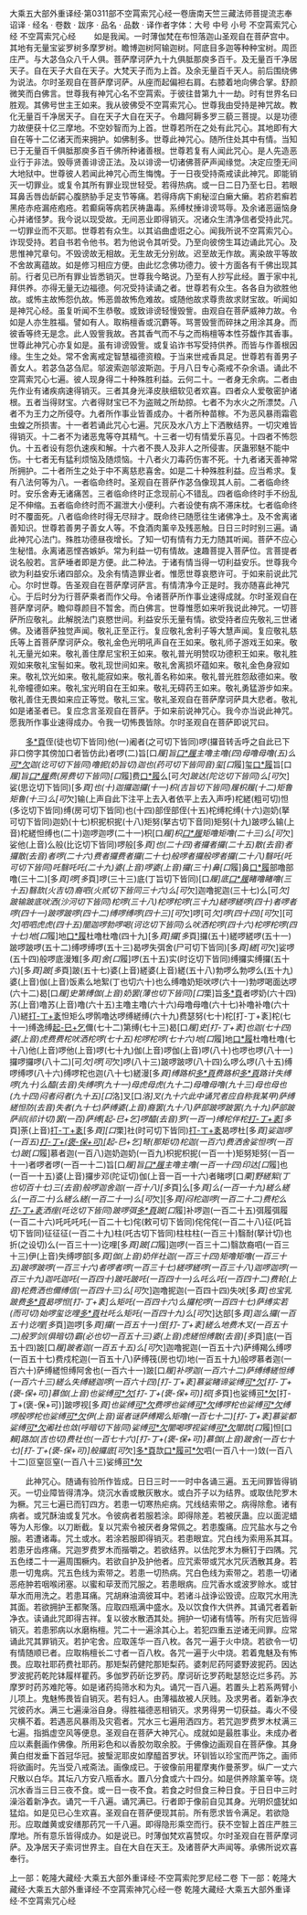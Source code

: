大乘五大部外重译经·第0311部不空罥索咒心经一卷唐南天竺三藏法师菩提流志奉诏译
· 经名 · 卷数 · 跋序
· 品名 · 品数 · 译作者字体：大号 中号 小号
不空罥索咒心经
不空罥索咒心经
　　如是我闻。一时薄伽梵在布怛落迦山圣观自在菩萨宫中。其地有无量宝娑罗树多摩罗树。瞻博迦树阿输迦树。阿底目多迦等种种宝树。周匝庄严。与大苾刍众八千人俱。菩萨摩诃萨九十九俱胝那庾多百千。及无量百千净居天子。自在天子大自在天子。大梵天子而为上首。及余无量百千天人。前后围绕佛为说法。尔时圣观自在菩萨摩诃萨。从座而起偏袒右肩。右膝着地向佛合掌。舒颜微笑而白佛言。世尊我有神咒心名不空罥索。于彼往昔第九十一劫。时有世界名曰胜观。其佛号世主王如来。我从彼佛受不空罥索咒心。世尊我由受持是神咒故。教化无量百千净居天子。自在天子大自在天子。令趣阿耨多罗三藐三菩提。以是功德力故便获十亿三摩地。不空妙智而为上首。世尊若所在之处有此咒心。其地即有大自在等十二亿诸天而来拥护。如佛制多。世尊此神咒心。随所住处其中有情。当知已于无量百千俱胝那庾多百千佛所种诸善根。世尊若复有人闻此咒心。是人先造恶业行于非法。毁辱贤善诽谤正法。及以诽谤一切诸佛菩萨声闻缘觉。决定应堕无间大地狱中。世尊彼人若闻此神咒心而生悔愧。于一日夜受持斋戒读此神咒。即能销灭一切罪业。或复令其所有罪业现世轻受。若得热病。或一日二日乃至七日。若眼耳鼻舌唇齿龂齶心腹脐胁手足支节等痛。若得痔病下痢秘涩白癞大癞。若疥若癣若黑疮赤疮漏疮疱疮。若癫痫等病若厌祷蛊毒。系缚杖捶诽谤骂辱。及余诸恶逼恼身心并诸怪梦。我今说以现受故。无间恶业即得销灭。况诸众生清净信者受持此咒。一切罪业而不灭耶。世尊若有众生。以其谄曲虚诳之心。闻我所说不空罥索咒心。诈现受持。若自书若令他书。若为他说令其听受。乃至向彼傍生耳边诵此咒心。及思惟神咒章句。不毁谤故无相故。无生故无分别故。迟至故无作故。离染故平等故不舍故离蕴故。如是修习相应方便。由此忆念佛功德力。彼十方面各有千佛出现其前。行者见已所有罪业皆悉销灭。世尊我今略说。乃至有人抄写此经。置于家中礼拜供养。亦得无量无边福德。何况受持读诵之者。世尊若有众生。各各自为欲胜他故。或怖主故怖怨仇故。怖恶兽故怖危难故。或随他故求尊贵故求财宝故。听闻如是神咒心经。虽复听闻不生恭敬。或致诽谤轻慢毁訾。由观自在菩萨威神力故。令如是人亦生胜福。譬如有人。取栴檀香或沉麝等。骂詈毁訾而碎抹之用涂其身。而彼香等终无是念。此人毁訾我故。吝其香气而不与之而栴檀等本性芬馥作其香事。世尊此神咒心亦复如是。虽有诽谤毁訾。或复谄诈书写受持供养。而皆与作善根因缘。生生之处。常不舍离戒定智慧福德资粮。于当来世戒香具足。世尊若有善男子善女人。若苾刍苾刍尼。邬波索迦邬波斯迦。于月八日专心斋戒不杂余语。诵此不空罥索咒心七遍。彼人现身得二十种殊胜利益。云何二十。一者身无余病。二者由先作业有诸疾病速得销灭。三者其身光泽皮肤细软见者欢喜。四者众人爱敬密护诸根。五者当得财宝。六者得财宝已不为盗贼之所劫掠。七者不为水火之所漂焚。八者不为王力之所侵夺。九者所作事业皆善成办。十者所种苗稼。不为恶风暴雨霜雹虫蝗之所损害。十一者若诵此咒心七遍。咒灰及水八方上下洒散结界。一切灾难皆得销灭。十二者不为诸恶鬼等夺其精气。十三者一切有情爱乐喜见。十四者不怖怨仇。十五者设有怨仇速疾和解。十六者不畏人及非人之所侵害。厌蛊邪魅不能中伤。十七者无有猛利烦恼及随烦恼。十八者火刀毒药伤害不死。十九者诸天善神常所拥护。二十者所生之处于中不离慈悲喜舍。如是二十种殊胜利益。应当希求。复有八法何等为八。一者临命终时。圣观自在菩萨作苾刍像现其人前。二者临命终时。安乐舍寿无诸痛苦。三者临命终时正念现前心不错乱。四者临命终时手不纷乱足不伸缩。五者临命终时而不漏泄大小便利。六者设使有病不滞床枕。七者临命终时不覆面死。八者临命终时得无尽辩才。既命终已随愿往生诸佛净土。及不舍离诸善知识。世尊若善男子善女人等。不食酒肉薰辛及残恶触。日日三时时别三遍。诵此神咒心法门。殊胜功德昼夜增长。了知一切有情有力无力随其听闻。菩萨不应心生秘惜。永离诸恶悭吝嫉妒。常为利益一切有情故。速趣菩提入菩萨位。言菩提者说名般若。言萨埵者即是方便。此二种法。于诸有情当得一切利益安乐。世尊我今欲为利益安乐诸四部众。及余有情造罪业者。惟愿世尊哀愍许可。于如来前说此咒心。尔时世尊。告圣观自在菩萨摩诃萨言。有情清净今正是时。我亦随喜此神咒心。于后时分为行菩萨乘者而作父母。令诸菩萨所作事业速得成就。尔时圣观自在菩萨摩诃萨。瞻仰尊颜目不暂舍。而白佛言。世尊惟愿如来听我说此神咒。一切菩萨所应敬礼。此解脱法门哀愍世间。利益安乐无量有情。欲受持者应先敬礼三世诸佛。及诸菩萨独觉声闻。敬礼正至正行。复应敬礼舍利子等大慧声闻。复应敬礼慈氏等上首菩萨摩诃萨众。敬礼金色光明吼声自在王如来。敬礼师子游戏王如来。敬礼无量光如来。敬礼善住摩尼宝积王如来。敬礼普光明赞叹功德积王如来。敬礼胜观如来敬礼宝髻如来。敬礼现世间如来。敬礼舍离损坏蕴如来。敬礼金色身寂如来。敬礼饮光如来。敬礼能寂如来。敬礼善名称如来。敬礼普光胜怨敌德如来。敬礼帝幢德如来。敬礼宝光明自在王如来。敬礼无碍药王如来。敬礼勇猛游步如来。敬礼善住无畏如来应正等觉。敬礼三宝。敬礼圣观自在菩萨摩诃萨具大悲者。敬礼如是诸圣者已。复应念言圣观自在菩萨。于如来前说神咒心。我今亦当说此神咒。愿我所作事业速得成办。令我一切怖畏皆除。尔时圣观自在菩萨即说咒曰。

　　[多*頁](丁可切)侄(徒也切下皆同)他(一)阇者(之可切下皆同)啰(攞音转舌呼之自此已下非口傍字其傍加口者皆仿此)者啰(二)旨[口*履]旨[口*履](三)主噜主噜(四)母噜母噜(五)么[可*欠](呼可切)迦(讫可切下皆同)噜抳(奶旨切)迦也(药可切下皆同音)玺[口*履]玺[口*履](七)旨[口*履]旨[口*履](八)费(房费切下皆同)[口*履]费[口*履](九)么[可*欠]跛达(陀讫切下皆同)么[可*欠]娑(思讫切下皆同)[多*頁]也(十)迦攞迦攞(十一)枳(吉旨切下皆同)履枳履(十二)矩鲁矩鲁(十三)么[可*欠]输(上声自此下注平上去入者依平上去入声呼)柁縒(粗可切)怛(多讫切下皆同)缚(房可切下皆同)也(十四)部侄部侄(十五)柁缚柁缚(十六)迦奶(拏可切下皆同)迦奶(十七)枳抳枳抳(十八)矩努(拏古切下音同)矩努(十九)跛啰么输(上音)柁縒怛缚也(二十)迦啰迦啰(二十一)枳[口*履]枳[口*履](二十二)矩噜矩噜(二十三)么[可*欠]娑他(上音)么般(比讫切下皆同)啰般[多*頁]也(二十四)者攞者攞(二十五)散(去音)者攞散(去音)者啰(二十六)费者攞费者攞(二十七)般啰者攞般啰者攞(二十八)翳吒(吒可切下皆同)吒翳吒吒(二十九)婆(上音)啰婆(上音)攞(三十)鼻[口*履]鼻[口*履](三十一)部噜部噜(三十二)[多*頁]啰[多*頁]啰(三十三)底(丁旨切下皆同)[口*履]底[口*履](三十四)睹噜睹噜(三十五)翳欯(火吉切)裔呬(火贰切下皆同三十六)么[可*欠]迦噜抳迦(三十七)么[可*欠]跛输跛底吠洒(沙河切下皆同)柁啰(三十八)柁啰柁啰(三十九)縒啰縒啰(四十)者啰者啰(四十一)跛啰跛啰(四十二)缚啰缚啰(四十三)[可*欠]啰[可*欠]啰(四十四)[可*欠][可*欠]呬呬虎虎(四十五)闇迦啰勃啰喝(诃讫切下皆同)么吠洒柁啰(四十六)柁啰柁啰(四十七)地[口*履]地[口*履](四十八)杜噜杜噜(四十九)[多*頁]攞[多*頁]攞(五十)縒啰縒啰(五十一)跛啰跛啰(五十二)缚啰缚啰(五十三)曷啰失弭舍(尸可切下皆同)[多*頁]縒[可*欠]娑啰(五十四)般啰底漫雉[多*頁]舍[口*履]啰(五十五)实(时讫切下皆同)缚攞实缚攞(五十六)[多*頁]跛[多*頁]跛(五十七)婆(上音)縒婆(上音)縒(五十八)勃啰么勃啰么(五十九)婆(上音)伽(上音)饭素么地絮(丁也切六十)也么缚噜奶矩吠啰(六十一)勃啰喝面达啰(六十二)曷[口*履]史第缚伽(上音)奶罢(薄也切下皆同)[口*栗]旨[多*頁](六十三)者啰奶(六十四)苏(上音)噜苏(上音)噜(六十五)主噜主噜(六十六)母噜母噜(六十七)补噜补噜(六十八)縒[打-丁+袲](那可切下同)怛矩么啰鹘噜达啰缚縒缚(六十九)费瑟努(七十)柁[打-丁+袲]柁(七十一)缚逸缚[起-巳+乞](其讫切)儞(七十二)第缚(七十三)曷[口*履]史[打-丁+袲]也迦(七十四)婆(上音)虎费费柁吠洒柁啰(七十五)柁啰柁啰(七十六)地[口*履]地[口*履](七十七)杜噜杜噜(七十八)他(上音)啰他(上音)啰(七十九)伽(上音)啰伽(上音)啰(八十)也啰也啰(八十一)攞啰攞啰(八十二)[可*欠]啰[可*欠]啰(八十三)跛啰跛啰(八十四)么啰么啰(八十五)缚啰缚啰(八十六)缚啰柁也迦(八十七)縒漫[多*頁]缚路枳[多*頁](八十八)费路枳[多*頁](八十九)路计失缚啰(九十)么醯(去音)失缚啰(九十一)母虎母虎(九十二)母噜母噜(九十三)母也母也(九十四)闷者闷者(九十五)[口*洛]叉[口*洛]叉(九十六此中诵咒者应自称我某甲)萨缚縒怛防(去音)失者(九十七)萨缚婆(上音)裔罢(九十八)萨部跛啰跛罢(九十九)萨部跛萨祁(祁计切)罢(一百)萨缚[起-巳+乞]啰醯(去音)罗(一百一)缚柁伴柁[打-丁+袲](一百二)[多*頁]荼(上音)[打-丁+袲](一百三)[多*頁][口*栗]社(时可切下皆同)[打-丁+袲](一百四)曷啰杜[多*頁]娑迦啰(一百五)[打-丁+(褒-保+可)](乌可切)[起-巳+乞]弩(那矩切)柁迦(一百六)费洒舍娑怛啰(一百七)跛[口*履]慕者迦(一百八)迦奶迦奶(一百九)枳抳枳抳(一百一十)矩努矩努(一百一十一)者啰者啰(一百一十二)旨[口*履]旨[口*履](一百一十三)主噜主噜(一百一十四)印达[口*履]也(一百一十五)婆(上音)攞步邓(陀证切)伽(上音一百一十六)者睹啰[口*栗]野縒絮(丁也切百十七)三(去音)般啰迦舍迦(一百十八)[多*頁]么[多*頁]么(一百一十九)縒么縒么(一百二十)么縒么縒(一百二十一)么[可*欠][多*頁]闷柁迦啰(一百二十二)费柁么[打-丁+袲](一百二十三)洒痓(吒讫切下皆同)跛啰弭[多*頁](一百二十四)跛[口*履]补啰迦(一百二十五)弭履弭履(一百二十六)吒吒吒吒(一百二十七)侘(敕可切下皆同)侘侘侘(一百二十八)征(吒旨切下皆同)征征征(一百二十九)柱(吒古切下皆同)柱柱柱(一百三十)翳耐(拏计切)也折(之设切)么(一百三十一)讫哩[多*頁]跛[口*履]迦啰(一百三十二)翳欯裔呬(一百三十三)伊(上音)失缚啰部[多*頁]伽(上音)奶伴社迦(一百三十四)矩噜矩噜(一百三十五)跛啰跛啰(一百三十六)者啰者啰(一百三十七)縒啰縒啰(一百三十八)迦啰迦啰(一百三十九)迦吒迦吒(一百四十)跛吒跛吒(一百四十一)么吒么吒(一百四十二)费轮(上音)柁费洒也儞缚信(一百四十三)么[可*欠]迦噜抳迦(一百四十四)失吠[多*頁]也宝乳跛费[多*頁](一百四十五)曷啰怛[打-丁+袲]么矩吒(一百四十六)么攞柁啰(一百四十七)萨缚实若(而可切)始啰玺讫哩[多*頁](一百四十八)社吒么矩吒(一百四十九)么[可*欠]达部[多*頁]迦么攞(一百五十)讫哩[多*頁]迦啰[多*頁]攞(一百五十一)侄[打-丁+袲]縒么地费木叉(一百五十二)般罗剑(俱暗切)霸(必也切一百五十三)婆(上音)虎縒怛缚散(去音)[多*頁]底(一百五十四)跛[口*履]跛者迦(一百五十五)么[可*欠]迦噜抳迦(一百五十六)萨缚羯么缚啰(一百五十七)费戍柁迦(一百五十八)萨缚筏(房也切)地(一百五十九)般啰慕者迦(一百六十)萨缚縒怛缚阿舍也(一百六十一)跛[口*履]补啰迦(一百六十二)萨缚缚縒怛缚(一百六十三)縒么失缚縒迦啰(一百六十四)[打-丁+袲]慕娑睹谛娑缚[可*欠](一百六十五)[打-丁+(褒-保+可)]慕伽(上音)也娑缚[可*欠](一百六十六)[打-丁+(褒-保+可)]视[多*頁]也娑缚[可*欠](一百六十七)[打-丁+(褒-保+可)]跛啰视[多*頁]也娑缚[可*欠](一百六十八)费啰也娑缚[可*欠](一百六十九)缚啰柁也娑缚[可*欠](一百七十)缚啰般啰柁也娑缚[可*欠](一百七十一)伊(上音)诞者谜萨缚羯么矩噜(一百七十二)[打-丁+袲]慕娑都娑缚[可*欠](一百七十三)阇社也敛(呼暗切下皆同)娑缚[可*欠](一百七十四)闇喝啰视娑缚[可*欠](一百七十五)闇欯[口*履]怛[口*賴]路加(吉也切)费社也(一百七十六)[打-丁+(褒-保+可)]慕伽(上音)跛舍(一百七十七)[打-丁+(褒-保+可)]般攞底[可*欠][多*頁](一百七十八)欯[口*履](一百七十九)[可*欠](一百八十)呬(一百八十一)敛(一百八十二)叵窒叵窒(一百八十三)娑缚[可*欠](一百八十四)

　　此神咒心。随诵有验所作皆成。日日三时一一时中各诵三遍。五无间罪皆得销灭。一切业障皆得清净。烧沉水香或散灰散水。或白芥子以为结界。或取佉陀罗木为橛。咒三七遍已而钉四方。若患一切寒热疟病。咒线结索带之。病得除愈。诸有病者。或咒酥油或复咒水。令彼病者若服若涂。即得除差。若被厌蛊。应以面泥蜡等为人形像。以刀断截。复以咒索令被厌者身常佩之。若患腹痛。应咒盐水与之令服。若遭诸毒。咒土或水。若涂若服即得销灭。若患眼宜。咒白线为索用系其耳。若患牙齿疼痛。咒迦罗费罗木而揩嚼之。若欲结界。以佉陀罗木为橛钉于四隅。咒五色缕二十一遍周围橛内。若欲自护及护他者。应咒索带或咒水咒灰洒散其身。若患一切鬼病。咒五色线为索带之。若患一切热病。咒白色线为索带之。若患一切诸恶疮肿若咽喉闭塞。以蜜和荜茇而咒服之。若患眼病。应咒香水或波罗赊水。或甘草水而用洗之。若患耳痛。咒胡麻油滴彼耳中。若诸斗战诤讼毁谤。应取咒水用洗其面。若欲拥护王都聚落。应取四瓶满中盛水。及以饮食作大供养。其诵咒者着新净衣。读诵此咒即得吉祥。复以彼水散洒其处。拥护一切诸有情等。所有灾厄皆得销灭。若患邪病以水磨栴檀。咒二十一遍涂其心上。若犯四重五逆诸无间罪。应常诵此咒其罪销灭。若护宅舍。应取莲华一百八枚。各咒一遍于火中烧。若欲令一切有情随顺已者。应取栴檀长二寸者一百八枚。各咒一遍于火中烧。若着鬼魅及有怖畏。应取社耶药费社耶药。那矩梨药健陀那矩梨药。婆刺尼药阿婆野波抳药。因达罗波抳药乾陀钵履样瞿药。多伽罗药斫讫罗药。摩诃斫讫罗药毗瑟怒讫烂多药。苏摩罗时药苏难陀等。如是诸药捣筛水和为丸。诵咒一百八遍。若置头上若系两臂小儿项上。鬼魅怖畏皆自销灭。若有妇人。由薄福故被人厌贱。及求男者。着新净衣咒彼药水。满三七遍澡浴自身。得胜福德恶相销灭。求男得男一切获益。毒火不侵灾横不着。若遇恶风暴雨及灾雹者。咒水三七遍用洒四方。若咒迦罗费罗木杖满三七遍。指撝虚空风等便息。圣观自在菩萨大神咒心。成就如是最胜事业。未成办者应以素氎画作佛像。所用彩色和以香胶勿取余胶。于佛像边画观自在菩萨像。其身黄白绀发垂下首冠华冠。披瑿泥耶皮如摩醯首罗状。环钏皆以珍宝而严饰之。画师将欲画时。先当受八戒斋法。画像成已。于彼像前用瞿摩夷作曼荼罗。纵广一丈六尺散以白华。其坛八方安八瓶香水。置八分食或六十四分。如是供养除薰辛等。烧沉水香当三日三夜不食。或一日一夜不食。若食之时但食三种日食。于日日中三时澡浴着新净衣。诵咒一千八遍。诵咒满已。行者即于像前自见其身。光明炽盛犹如猛焰。如是见已心生欢喜。圣观自在菩萨便现其前。所有愿求皆令满足。若欲隐形。应取雌黄或安缮那药咒一千八遍。即得隐形乘空而行。获不空智上首庄严胜三摩地。所有意乐皆得成办。如是说已。时薄伽梵欢喜赞叹。尔时圣观自在菩萨摩诃萨。及净居天子索诃世界主。自在大自在天王。及诸菩萨大声闻等。承佛所说欢喜奉行。

上一部：乾隆大藏经·大乘五大部外重译经·不空罥索陀罗尼经二卷
下一部：乾隆大藏经·大乘五大部外重译经·不空罥索神咒心经一卷
乾隆大藏经·大乘五大部外重译经·不空罥索咒心经